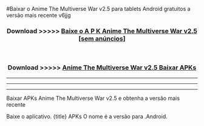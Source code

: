 #Baixar o Anime The Multiverse War v2.5  para tablets Android gratuitos a versão mais recente v6jjg


<div align="center">
<h3>Download >>>>> <a href="https://pt-web.web.app/?pt= Anime The Multiverse War v2.5">Baixe o A P K Anime The Multiverse War v2.5 [sem anúncios]</a></h3><br>

<h3>Download >>>>> <a href="https://pt-web.web.app/?pt= Anime The Multiverse War v2.5">Anime The Multiverse War v2.5 Baixar APKs</a></h3>
</div>

----------------------------------------------------------

----------------------------------------------------------

----------------------------------------------------------

Baixar APKs Anime The Multiverse War v2.5 e obtenha a versão mais recente

Baixe o aplicativo. {title} APKs O nome é a versão para .Android.


